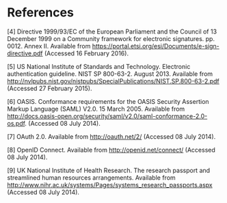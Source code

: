 # References #

[4] Directive 1999/93/EC of the European Parliament and the Council of 13 December 1999 on a Community framework for electronic signatures. pp. 0012. Annex II. Available from https://portal.etsi.org/esi/Documents/e-sign-directive.pdf (Accessed 16 February 2016).

[5] US National Institute of Standards and Technology. Electronic authentication guideline. NIST SP 800-63-2. August 2013. Available from http://nvlpubs.nist.gov/nistpubs/SpecialPublications/NIST.SP.800-63-2.pdf (Accessed 27 February 2015).

[6] OASIS. Conformance requirements for the OASIS Security Assertion Markup Language (SAML) V2.0. 15 March 2005. Available from http://docs.oasis-open.org/security/saml/v2.0/saml-conformance-2.0-os.pdf. (Accessed 08 July 2014).

[7] OAuth 2.0. Available from http://oauth.net/2/ (Accessed 08 July 2014).

[8] OpenID Connect. Available from http://openid.net/connect/ (Accessed 08 July 2014).

[9] UK National Institute of Health Research. The research passport and streamlined human resources arrangements. Available from http://www.nihr.ac.uk/systems/Pages/systems_research_passports.aspx (Accessed 08 July 2014).
